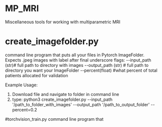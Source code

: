 # MP_MRI
Miscellaneous tools for working with multiparametric MRI

# create_imagefolder.py
command line program that puts all your files in Pytorch ImageFolder.  Expects .jpeg images with label after final underscore
flags:
--input_path (str)# full path to directory with images 
--output_path (str) # full path to directory you want your ImageFolder 
--percent(float) #what percent of total patients allocated for validation 

Example Usage:
1) Download file and navigate to folder in command line
2) type:
python3 create_imagefolder.py --input_path '/path_to_folder_with_images' --output_path '/path_to_output_folder' --percent=0.2

#torchvision_train.py
command line program that 
